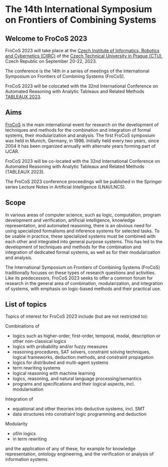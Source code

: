 # The 14th International Symposium on Frontiers of Combining Systems

## Welcome to FroCoS 2023

FroCoS 2023 will take place at the <a href="https://www.ciirc.cvut.cz/en">Czech Institute of Informatics, Robotics and Cybernetics (CIIRC)</a>
of the <a href="https://www.cvut.cz/en">Czech Technical University in Prague (CTU)</a>, Czech Republic on September 20-22, 2023.

The conference is the 14th in a series of meetings of the International Symposium on Frontiers of Combining Systems (FroCoS).

FroCoS 2023 will be colocated with the 32nd International Conference on Automated Reasoning with Analytic Tableaux and Related Methods <a href="https://tableaux2023.github.io/">TABLEAUX 2023</a>.

## Aims

[FroCoS](http://frocos.cs.uiowa.edu/) is the main international event for research on the development of techniques and methods for the combination and integration of formal systems, their modularization and analysis. The first FroCoS symposium was held in Munich, Germany, in 1996. Initially held every two years, since 2004 it has been organized annually with alternate years forming part of IJCAR.

FroCoS 2023 will be co-located with the 32nd International Conference on Automated Reasoning with Analytic Tableaux and Related Methods (TABLEAUX 2023).

The FroCoS 2023 conference proceedings will be published in the Springer series Lecture Notes in Artificial Intelligence (LNAI/LNCS).

## Scope
In various areas of computer science, such as logic, computation, program development and verification, artificial intelligence, knowledge representation, and automated reasoning, there is an obvious need for using specialized formalisms and inference systems for selected tasks. To be usable in practice, these specialized systems must be combined with each other and integrated into general purpose systems. This has led to the development of techniques and methods for the combination and integration of dedicated formal systems, as well as for their modularization and analysis.

The International Symposium on Frontiers of Combining Systems (FroCoS) traditionally focuses on these types of research questions and activities. Like its predecessors, FroCoS 2023 seeks to offer a common forum for research in the general area of combination, modularization, and integration of systems, with emphasis on logic-based methods and their practical use.

## List of topics

Topics of interest for FroCoS 2023 include (but are not restricted to):

Combinations of
- logics such as higher-order, first-order, temporal, modal, description or other non-classical logics
- logics with probability and/or fuzzy measures
- reasoning procedures, SAT solvers, constraint solving techniques, logical frameworks, deduction methods, and constraint propagation
- logics for distributed and multi-agent systems
- term rewriting systems
- logical reasoning with machine learning
- logics, reasoning, and natural language processing/semantics
- programs and specifications and their logical aspects, incl. modularisation

Integration of
- equational and other theories into deductive systems, incl. SMT
- data structures into constraint logic programming and deduction

Modularity
- of/in logics
- in term rewriting

and the application of any of these, for example for knowledge representation, ontology engineering, and the verification or analysis of information systems.
